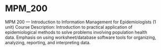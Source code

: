 # MPM_200
MPM 200 — Introduction to Information Management for Epidemiologists (1 unit) Course Description: Introduction to practical application of epidemiological methods to solve problems involving population health data. Emphasis on using worksheet/database software tools for organizing, analyzing, reporting, and interpreting data.
